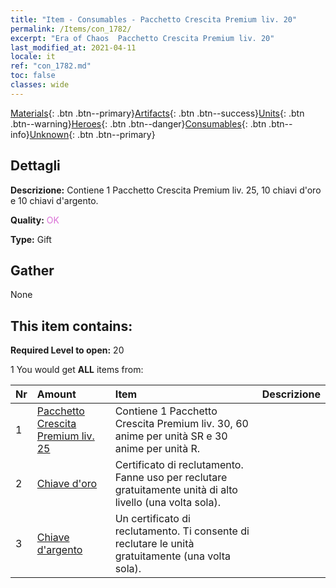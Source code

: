 ```yaml
---
title: "Item - Consumables - Pacchetto Crescita Premium liv. 20"
permalink: /Items/con_1782/
excerpt: "Era of Chaos  Pacchetto Crescita Premium liv. 20"
last_modified_at: 2021-04-11
locale: it
ref: "con_1782.md"
toc: false
classes: wide
---
```

 [Materials](/it/Items/){: .btn .btn--primary}[Artifacts](/it/Items/Artifacts/){: .btn .btn--success}[Units](/it/Items/Units/){: .btn .btn--warning}[Heroes](/it/Items/Heroes/){: .btn .btn--danger}[Consumables](/it/Items/Consumables/){: .btn .btn--info}[Unknown](/it/Items/Unknown/){: .btn .btn--primary}

## Dettagli
 **Descrizione:** Contiene 1 Pacchetto Crescita Premium liv. 25, 10 chiavi d'oro e 10 chiavi d'argento.

 **Quality:** <span style="color: #DA70D6">OK</span>

 **Type:** Gift

## Gather

  None

## This item contains:

 **Required Level to open:** 20

 1 You would get **ALL** items  from:

  | Nr | Amount |     Item    | Descrizione |
  |:---|:-------|:------------|:-----------:|
  | 1 | [Pacchetto Crescita Premium liv. 25](/it/Items/con_1783/) | Contiene 1 Pacchetto Crescita Premium liv. 30, 60 anime per unità SR e 30 anime per unità R. | 
  | 2 | [Chiave d'oro](/it/Items/con_783/) | Certificato di reclutamento. Fanne uso per reclutare gratuitamente unità di alto livello (una volta sola). | 
  | 3 | [Chiave d'argento](/it/Items/con_693/) | Un certificato di reclutamento. Ti consente di reclutare le unità gratuitamente (una volta sola). | 
